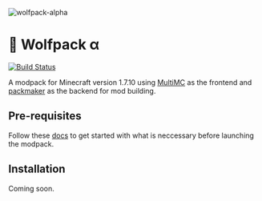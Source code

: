 
![wolfpack-alpha](https://i.imgur.com/Md70lGO.png)

# 🐺 Wolfpack α
[![Build Status](https://ci.kalka.io/api/badges/Wolfpack/α/status.svg)](https://ci.kalka.io/Wolfpack/α)

A modpack for Minecraft version 1.7.10 using [MultiMC](https://multimc.org/) as the frontend and [packmaker](https://gitlab.com/routhio/minecraft/tools/packmaker) as the backend for mod building.

## Pre-requisites
Follow these [docs](https://docs.kalka.io/docs/pre-install/java) to get started with what is neccessary before launching the modpack.

## Installation

Coming soon.

